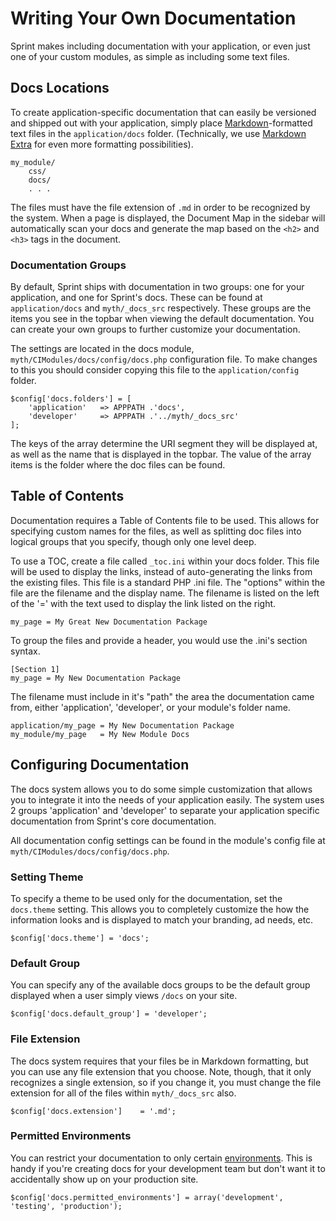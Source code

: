 # Writing Your Own Documentation

Sprint makes including documentation with your application, or even just one of your custom modules, as simple as including some text files.

## Docs Locations

To create application-specific documentation that can easily be versioned and shipped out with your application, simply place [Markdown](http://daringfireball.net/projects/markdown/)-formatted text files in the `application/docs` folder. (Technically, we use [Markdown Extra](http://michelf.ca/projects/php-markdown/extra/) for even more formatting possibilities).

    my_module/
        css/
        docs/
        . . .

The files must have the file extension of `.md` in order to be recognized by the system. When a page is displayed, the Document Map in the sidebar will automatically scan your docs and generate the map based on the `<h2>` and `<h3>` tags in the document.

### Documentation Groups
By default, Sprint ships with documentation in two groups: one for your application, and one for Sprint's docs. These can be found at `application/docs` and `myth/_docs_src` respectively. These groups are the items you see in the topbar when viewing the default documentation. You can create your own groups to further customize your documentation.

The settings are located in the docs module, `myth/CIModules/docs/config/docs.php` configuration file. To make changes to this you should consider copying this file to the `application/config` folder.

	$config['docs.folders'] = [
	    'application'   => APPPATH .'docs',
    	'developer'     => APPPATH .'../myth/_docs_src'
	];

The keys of the array determine the URI segment they will be displayed at, as well as the name that is displayed in the topbar. The value of the array items is the folder where the doc files can be found.


## Table of Contents

Documentation requires a Table of Contents file to be used. This allows for specifying custom names for the files, as well as splitting doc files into logical groups that you specify, though only one level deep.

To use a TOC, create a file called `_toc.ini` within your docs folder. This file will be used to display the links, instead of auto-generating the links from the existing files. This file is a standard PHP .ini file. The "options" within the file are the filename and the display name. The filename is listed on the left of the '=' with the text used to display the link listed on the right.

    my_page = My Great New Documentation Package

To group the files and provide a header, you would use the .ini's section syntax.

	[Section 1]
	my_page = My New Documentation Package

The filename must include in it's "path" the area the documentation came from, either 'application', 'developer', or your module's folder name.

    application/my_page = My New Documentation Package
    my_module/my_page   = My New Module Docs
    
## Configuring Documentation
The docs system allows you to do some simple customization that allows you to integrate it into the needs of your application easily. The system uses 2 groups 'application' and 'developer' to separate your application specific documentation from Sprint's core documentation.

All documentation config settings can be found in the module's config file at `myth/CIModules/docs/config/docs.php`. 

### Setting Theme
To specify a theme to be used only for the documentation, set the `docs.theme` setting. This allows you to completely customize the how the information looks and is displayed to match your branding, ad needs, etc.

    $config['docs.theme'] = 'docs';
    
### Default Group
You can specify any of the available docs groups to be the default group displayed when a user simply views `/docs` on your site.

	$config['docs.default_group'] = 'developer';

### File Extension
The docs system requires that your files be in Markdown formatting, but you can use any file extension that you choose. Note, though, that it only recognizes a single extension, so if you change it, you must change the file extension for all of the files within `myth/_docs_src` also.

	$config['docs.extension']    = '.md';

### Permitted Environments
You can restrict your documentation to only certain [environments](http://ellislab.com/codeigniter/user-guide/general/environments.html). This is handy if you're creating docs for your development team but don't want it to accidentally show up on your production site.

	$config['docs.permitted_environments'] = array('development', 'testing', 'production');